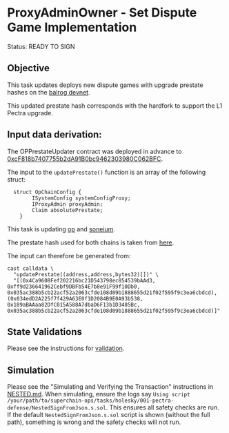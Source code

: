 # ProxyAdminOwner - Set Dispute Game Implementation

Status: READY TO SIGN

## Objective

This task updates deploys new dispute games with upgrade prestate hashes on the [balrog devnet](https://github.com/ethereum-optimism/devnets/pull/34/files#diff-ffdd0d4ec399fb055a0a8d3eb731dcffcf272cec33691f93f1ba14dfe77931ed).

This updated prestate hash corresponds with the hardfork to support the L1 Pectra upgrade.

## Input data derivation:

The OPPrestateUpdater contract was deployed in advance to [0xcF818b7407755b2dA91B0bc9462303980C062BFC](https://holesky.etherscan.io/address/0xcF818b7407755b2dA91B0bc9462303980C062BFC).

The input to the `updatePrestate()` function is an array of the following struct:

```solidity
  struct OpChainConfig {
        ISystemConfig systemConfigProxy;
        IProxyAdmin proxyAdmin;
        Claim absolutePrestate;
    }
```

This task is updating [op](https://github.com/ethereum-optimism/superchain-registry/blob/fb6f538e17ee296b19536b03b8c73adc6041c60d/superchain/configs/sepolia/op.toml#L58-L59) and [soneium](https://github.com/ethereum-optimism/superchain-registry/blob/fb6f538e17ee296b19536b03b8c73adc6041c60d/superchain/configs/sepolia/soneium-minato.toml#L59-L60).

The prestate hash used for both chains is taken from [here](https://github.com/ethereum-optimism/optimism/blob/a0a2b36fb22d949cdfae241ff82c475d2d0cbae9/op-program/prestates/releases.json#L9).


The input can therefore be generated from:

```
cast calldata \
  "updatePrestate((address,address,bytes32)[])" \
  "[(0x4Ca9608Fef202216bc21D543798ec854539bAAd3, 0xff9d236641962Cebf9DBFb54E7b8e91F99f10Db0, 0x035ac388b5cb22acf52a2063cfde108d09b1888655d21f02f595f9c3ea6cbdcd), (0x034edD2A225f7f429A63E0f1D2084B9E0A93b538, 0x189aBAAaa82DfC015A588A7dbaD6F13b1D3485Bc, 0x035ac388b5cb22acf52a2063cfde108d09b1888655d21f02f595f9c3ea6cbdcd)]"
```

## State Validations

Please see the instructions for [validation](./VALIDATION.md).

## Simulation

Please see the "Simulating and Verifying the Transaction" instructions in [NESTED.md](../../../NESTED.md).
When simulating, ensure the logs say `Using script /your/path/to/superchain-ops/tasks/holesky/001-pectra-defense/NestedSignFromJson.s.sol`.
This ensures all safety checks are run. If the default `NestedSignFromJson.s.sol` script is shown (without the full path), something is wrong and the safety checks will not run.

